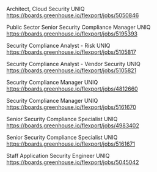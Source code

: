 Architect, Cloud Security UNIQ https://boards.greenhouse.io/flexport/jobs/5050846

Public Sector Senior Security Compliance Manager UNIQ https://boards.greenhouse.io/flexport/jobs/5195393

Security Compliance Analyst - Risk UNIQ https://boards.greenhouse.io/flexport/jobs/5105817

Security Compliance Analyst - Vendor Security UNIQ https://boards.greenhouse.io/flexport/jobs/5105821

Security Compliance Manager UNIQ https://boards.greenhouse.io/flexport/jobs/4812660

Security Compliance Manager UNIQ https://boards.greenhouse.io/flexport/jobs/5161670

Senior Security Compliance Specialist UNIQ https://boards.greenhouse.io/flexport/jobs/4983402

Senior Security Compliance Specialist UNIQ https://boards.greenhouse.io/flexport/jobs/5161671

Staff Application Security Engineer UNIQ https://boards.greenhouse.io/flexport/jobs/5045042

